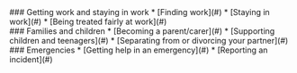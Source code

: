 <div class="col-sm-12 col-md-4 col-lg-4">
<div markdown="1">
### Getting work and staying in work
* [Finding work](#)
* [Staying in work](#)
* [Being treated fairly at work](#)
</div>
</div>

<div class="col-sm-12 col-md-4 col-lg-4">
<div markdown="1">
### Families and children
* [Becoming a parent/carer](#)
* [Supporting children and teenagers](#)
* [Separating from or divorcing your partner](#)
</div>
</div>

<div class="col-sm-12 col-md-4 col-lg-4">
<div markdown="1">
### Emergencies
* [Getting help in an emergency](#)
* [Reporting an incident](#)
</div>
</div>